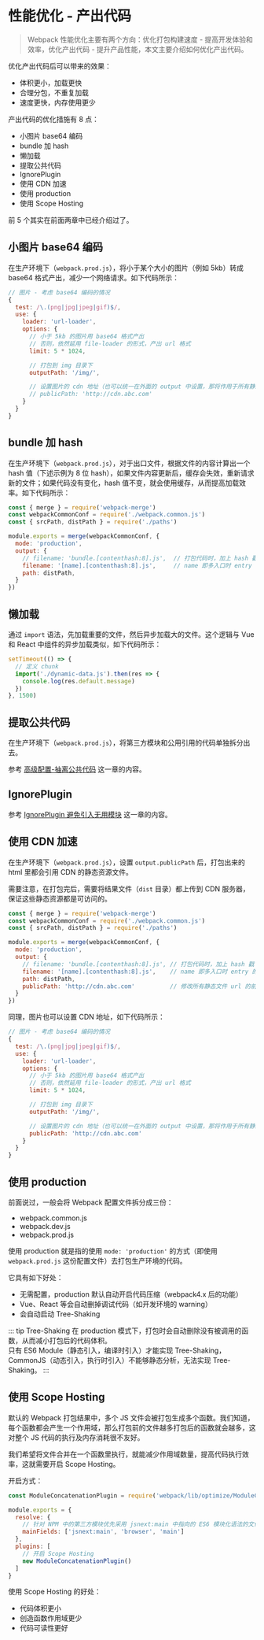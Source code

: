 # 性能优化 - 产出代码

> Webpack 性能优化主要有两个方向：优化打包构建速度 - 提高开发体验和效率，优化产出代码 - 提升产品性能，本文主要介绍如何优化产出代码。

优化产出代码后可以带来的效果：

* 体积更小，加载更快
* 合理分包，不重复加载
* 速度更快，内存使用更少

产出代码的优化措施有 8 点：

* 小图片 base64 编码
* bundle 加 hash
* 懒加载
* 提取公共代码
* IgnorePlugin
* 使用 CDN 加速
* 使用 production
* 使用 Scope Hosting

前 5 个其实在前面两章中已经介绍过了。

## 小图片 base64 编码

在生产环境下（`webpack.prod.js`），将小于某个大小的图片（例如 5kb）转成 base64 格式产出，减少一个网络请求。如下代码所示：

```javascript
// 图片 - 考虑 base64 编码的情况
{
  test: /\.(png|jpg|jpeg|gif)$/,
  use: {
    loader: 'url-loader',
    options: {
      // 小于 5kb 的图片用 base64 格式产出
      // 否则，依然延用 file-loader 的形式，产出 url 格式
      limit: 5 * 1024,

      // 打包到 img 目录下
      outputPath: '/img/',

      // 设置图片的 cdn 地址（也可以统一在外面的 output 中设置，那将作用于所有静态资源）
      // publicPath: 'http://cdn.abc.com'
    }
  }
}
```

## bundle 加 hash

在生产环境下（`webpack.prod.js`），对于出口文件，根据文件的内容计算出一个 hash 值（下述示例为 8 位 hash），如果文件内容更新后，缓存会失效，重新请求新的文件；如果代码没有变化，hash 值不变，就会使用缓存，从而提高加载效率。如下代码所示：

```javascript {8,9}
const { merge } = require('webpack-merge')
const webpackCommonConf = require('./webpack.common.js')
const { srcPath, distPath } = require('./paths')

module.exports = merge(webpackCommonConf, {
  mode: 'production',
  output: {
    // filename: 'bundle.[contenthash:8].js',  // 打包代码时，加上 hash 戳
    filename: '[name].[contenthash:8].js',     // name 即多入口时 entry 的 key
    path: distPath,
  }
})
```

## 懒加载

通过 `import` 语法，先加载重要的文件，然后异步加载大的文件。这个逻辑与 Vue 和 React 中组件的异步加载类似，如下代码所示：

```javascript
setTimeout(() => {
  // 定义 chunk
  import('./dynamic-data.js').then(res => {
    console.log(res.default.message)
  })
}, 1500)
```

## 提取公共代码

在生产环境下（`webpack.prod.js`），将第三方模块和公用引用的代码单独拆分出去。

参考 [高级配置-抽离公共代码](/frontend-engineering/webpack5/advanced-config/#_3-抽离公共代码) 这一章的内容。

## IgnorePlugin

参考 [IgnorePlugin 避免引入无用模块](/frontend-engineering/webpack5/performance-optimization-in-build/#_2-ignoreplugin-避免引入无用模块) 这一章的内容。

## 使用 CDN 加速

在生产环境下（`webpack.prod.js`），设置 `output.publicPath` 后，打包出来的 html 里都会引用 CDN 的静态资源文件。

需要注意，在打包完后，需要将结果文件（`dist` 目录）都上传到 CDN 服务器，保证这些静态资源都是可访问的。

```javascript {11}
const { merge } = require('webpack-merge')
const webpackCommonConf = require('./webpack.common.js')
const { srcPath, distPath } = require('./paths')

module.exports = merge(webpackCommonConf, {
  mode: 'production',
  output: {
    // filename: 'bundle.[contenthash:8].js', // 打包代码时，加上 hash 戳
    filename: '[name].[contenthash:8].js',    // name 即多入口时 entry 的 key
    path: distPath,
    publicPath: 'http://cdn.abc.com'          // 修改所有静态文件 url 的前缀（如 cdn 域名）
  }
})
```

同理，图片也可以设置 CDN 地址，如下代码所示：

```javascript {15}
// 图片 - 考虑 base64 编码的情况
{
  test: /\.(png|jpg|jpeg|gif)$/,
  use: {
    loader: 'url-loader',
    options: {
      // 小于 5kb 的图片用 base64 格式产出
      // 否则，依然延用 file-loader 的形式，产出 url 格式
      limit: 5 * 1024,

      // 打包到 img 目录下
      outputPath: '/img/',

      // 设置图片的 cdn 地址（也可以统一在外面的 output 中设置，那将作用于所有静态资源）
      publicPath: 'http://cdn.abc.com'
    }
  }
}
```

## 使用 production

前面说过，一般会将 Webpack 配置文件拆分成三份：

* webpack.common.js
* webpack.dev.js
* webpack.prod.js

使用 production 就是指的使用 `mode: 'production'` 的方式（即使用 `webpack.prod.js` 这份配置文件）去打包生产环境的代码。

它具有如下好处：

* 无需配置，production 默认自动开启代码压缩（webpack4.x 后的功能）
* Vue、React 等会自动删掉调试代码（如开发环境的 warning）
* 会自动启动 Tree-Shaking

::: tip Tree-Shaking
在 production 模式下，打包时会自动删除没有被调用的函数，从而减小打包后的代码体积。  
只有 ES6 Module（静态引入，编译时引入）才能实现 Tree-Shaking，CommonJS（动态引入，执行时引入）不能够静态分析，无法实现 Tree-Shaking。
:::

## 使用 Scope Hosting

默认的 Webpack 打包结果中，多个 JS 文件会被打包生成多个函数。我们知道，每个函数都会产生一个作用域，那么打包前的文件越多打包后的函数就会越多，这对整个 JS 代码的执行及内存消耗很不友好。

我们希望将文件合并在一个函数里执行，就能减少作用域数量，提高代码执行效率，这就需要开启 Scope Hosting。

开启方式：

```javascript
const ModuleConcatenationPlugin = require('webpack/lib/optimize/ModuleConcatenationPlugin')

module.exports = {
  resolve: {
    // 针对 NPM 中的第三方模块优先采用 jsnext:main 中指向的 ES6 模块化语法的文件
    mainFields: ['jsnext:main', 'browser', 'main']
  },
  plugins: [
    // 开启 Scope Hosting
    new ModuleConcatenationPlugin()
  ]
}
```

使用 Scope Hosting 的好处：

* 代码体积更小
* 创造函数作用域更少
* 代码可读性更好


